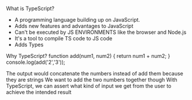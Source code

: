What is TypeScript?
- A programming language building up on JavaScript.
- Adds new features and advantages to JavaScript
- Can't be executed by JS ENVIRONMENTS like the browser and Node.js
- It's a tool to compile TS code to JS code
- Adds Types

Why TypeScript?
function add(num1, num2) {
  return num1 + num2;
}
console.log(add('2','3'));

The output would concatenate the numbers instead of add them because they are strings
We want to add the two numbers together though
With TypeScript, we can assert what kind of input we get from the user to achieve the intended result